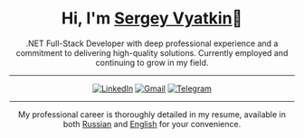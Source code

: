 <h1 align="center">Hi, I'm <a href="https://github.com/causalewe">Sergey Vyatkin</a>👋</h1>

<p align="center">.NET Full-Stack Developer with deep professional experience and a commitment to delivering high-quality solutions. Currently employed and continuing to grow in my field.</p>

---

<div align="center">

[![LinkedIn](https://img.shields.io/badge/LinkedIn-blue)](https://www.linkedin.com/in/causalewe/) [![Gmail](https://img.shields.io/badge/Gmail-orange)](mailto:ser42rus@gmail.com) [![Telegram](https://img.shields.io/badge/Telegram-33b4e3)](https://t.me/CausalEwe407)

</div>

---

<p align="center">My professional career is thoroughly detailed in my resume, available in both <a href="resume.ru.md">Russian</a> and <a href="resume.en.md">English</a> for your convenience.</p>
